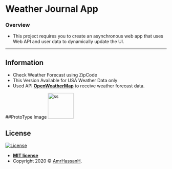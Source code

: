 # Weather Journal App

### Overview

- This project requires you to create an asynchronous web app that uses Web API and user data to dynamically update the UI.

----
## Information

- Check Weather Forecast using ZipCode
- This Version Available for USA Weather Data only
- Used API <a href="https://openweathermap.org/api" target="_blank">**OpenWeatherMap**</a> to receive weather forecast data.

##ProtoType Image
<a href="https://ibb.co/wR1LJdG"><img src="https://i.ibb.co/jTF5V80/ss.png" alt="ss" border="0" width="80" height="80"/></a>
## License

[![License](http://img.shields.io/:license-mit-blue.svg?style=flat-square)](http://badges.mit-license.org)

- **[MIT license](http://opensource.org/licenses/mit-license.php)**
- Copyright 2020 © <a href="https://github.com/AmrrHassan" target="_blank">AmrHassanH</a>.
